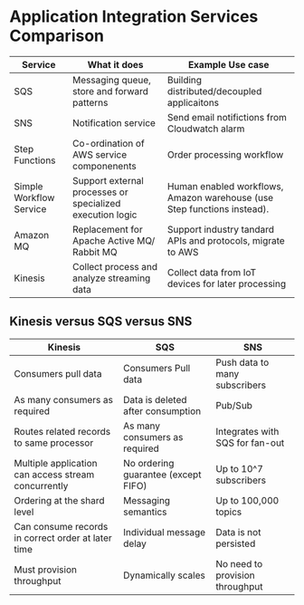 # Application Integration Services Comparison

|Service|What it does|Example Use case|
| --- | --- | --- |
| SQS | Messaging queue, store and forward patterns | Building distributed/decoupled applicaitons|
| SNS | Notification service | Send email notifictions from Cloudwatch alarm|
| Step Functions| Co-ordination of AWS service componenents | Order processing workflow|
| Simple Workflow Service | Support external processes or specialized execution logic| Human enabled workflows, Amazon warehouse (use Step functions instead).|
| Amazon MQ | Replacement for Apache Active MQ/ Rabbit MQ| Support industry tandard APIs and protocols, migrate to AWS|
| Kinesis| Collect process and analyze streaming data | Collect data from IoT devices for later processing|


## Kinesis versus SQS versus SNS

|Kinesis|SQS|SNS|
| --- | --- | --- |
| Consumers pull data | Consumers Pull data | Push data to many subscribers|
| As many consumers as required | Data is deleted after consumption | Pub/Sub |
| Routes related records to same processor| As many consumers as required | Integrates with SQS for fan-out|
| Multiple application can access stream concurrently |No ordering guarantee (except FIFO)| Up to 10^7 subscribers|
| Ordering at the shard level | Messaging semantics | Up to 100,000 topics|
| Can consume records in correct order at later time | Individual message delay | Data is not persisted|
| Must provision throughput | Dynamically scales |No need to provision throughput|


